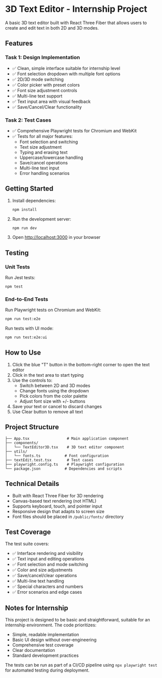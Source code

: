 # 3D Text Editor - Internship Project

A basic 3D text editor built with React Three Fiber that allows users to create and edit text in both 2D and 3D modes.

## Features

### Task 1: Design Implementation
- ✅ Clean, simple interface suitable for internship level
- ✅ Font selection dropdown with multiple font options
- ✅ 2D/3D mode switching
- ✅ Color picker with preset colors
- ✅ Font size adjustment controls
- ✅ Multi-line text support
- ✅ Text input area with visual feedback
- ✅ Save/Cancel/Clear functionality

### Task 2: Test Cases
- ✅ Comprehensive Playwright tests for Chromium and WebKit
- ✅ Tests for all major features:
  - Font selection and switching
  - Text size adjustment
  - Typing and erasing text
  - Uppercase/lowercase handling
  - Save/cancel operations
  - Multi-line text input
  - Error handling scenarios

## Getting Started

1. Install dependencies:
   ```bash
   npm install
   ```

2. Run the development server:
   ```bash
   npm run dev
   ```

3. Open [http://localhost:3000](http://localhost:3000) in your browser

## Testing

### Unit Tests
Run Jest tests:
```bash
npm test
```

### End-to-End Tests
Run Playwright tests on Chromium and WebKit:
```bash
npm run test:e2e
```

Run tests with UI mode:
```bash
npm run test:e2e:ui
```

## How to Use

1. Click the blue "T" button in the bottom-right corner to open the text editor
2. Click in the text area to start typing
3. Use the controls to:
   - Switch between 2D and 3D modes
   - Change fonts using the dropdown
   - Pick colors from the color palette
   - Adjust font size with +/- buttons
4. Save your text or cancel to discard changes
5. Use Clear button to remove all text

## Project Structure

```
├── App.tsx                 # Main application component
├── components/
│   └── TextEditor3D.tsx    # 3D text editor component
├── utils/
│   └── fonts.ts           # Font configuration
├── textEdit.test.tsx       # Test cases
├── playwright.config.ts    # Playwright configuration
└── package.json           # Dependencies and scripts
```

## Technical Details

- Built with React Three Fiber for 3D rendering
- Canvas-based text rendering (not HTML)
- Supports keyboard, touch, and pointer input
- Responsive design that adapts to screen size
- Font files should be placed in `/public/fonts/` directory

## Test Coverage

The test suite covers:
- ✅ Interface rendering and visibility
- ✅ Text input and editing operations
- ✅ Font selection and mode switching
- ✅ Color and size adjustments
- ✅ Save/cancel/clear operations
- ✅ Multi-line text handling
- ✅ Special characters and numbers
- ✅ Error scenarios and edge cases

## Notes for Internship

This project is designed to be basic and straightforward, suitable for an internship environment. The code prioritizes:
- Simple, readable implementation
- Basic UI design without over-engineering
- Comprehensive test coverage
- Clear documentation
- Standard development practices

The tests can be run as part of a CI/CD pipeline using `npx playwright test` for automated testing during deployment.
